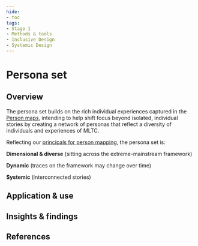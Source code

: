 ```yaml
---
hide:
- toc
tags:
- Stage 1
- Methods & tools
- Inclusive Design
- Systemic Design
---
```


# Persona set

## Overview

The persona set builds on the rich individual experiences captured in the [Person maps](person-maps.md), intending to help shift focus beyond isolated, individual stories by creating a network of personas that reflect a diversity of individuals and experiences of MLTC. 

Reflecting our [principals for person mapping](principles-person-maps.md), the persona set is:  

**Dimensional & diverse**
(sitting across the extreme-mainstream framework)

**Dynamic** 
(traces on the framework may change over time)

**Systemic** 
(interconnected stories)


## Application & use

## Insights & findings

## References 
